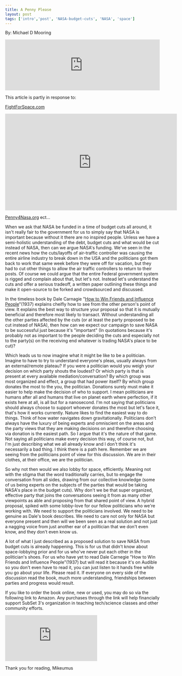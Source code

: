 ```yaml
---
title: A Penny Please
layout: post
tags: ['intro','post', 'NASA-budget-cuts', 'NASA', 'space']
---
```

By: Michael D Mooring

<iframe width="100%" height="166" scrolling="no" frameborder="no" src="https://w.soundcloud.com/player/?url=http%3A%2F%2Fapi.soundcloud.com%2Ftracks%2F90004106"></iframe>

This article is partly in response to:

<a href=http://fightForSpace.com/ target=_blank> FightForSpace.com</a>
<iframe class=”center-post” width="560" height="315" src="http://www.youtube.com/embed/xSYEdougccY" frameborder="0" allowfullscreen></iframe>

<a href=http://www.penny4nasa.org/ target=_blank>Penny4Nasa.org</a>
ect...

When we ask that NASA be funded in a time of budget cuts all around, it isn't really fair to the government for us to simply say that NASA is important because without it there are no inspired people. Unless we have a semi-holistic understanding of the debt, budget cuts and what would be cut instead of NASA, then can we argue NASA's funding. We've seen in the recent news how the cuts/layoffs of air-traffic controller was causing the entire airline industry to break down in the USA and the politicians got them back to work that same week before they were off for vacation, but they had to cut other things to allow the air traffic controllers to return to their posts. Of course we could argue that the entire Federal government system is rigged and complain about that, but let's not. Instead let's understand the cuts and offer a serious tradeoff, a written paper outlining these things and make it open-source to be forked and crowdsourced and discussed. 

In the timeless book by Dale Carnagie "<a href=http://en.wikipedia.org/wiki/How_to_Win_Friends_and_Influence_People target=_blank>How to Win Friends and Influence People</a>"(1937) explains cheifly how to see from the other person's point of view. It explains the best way to structure your proposal so that it is mutually beneficial and therefore most likely to transact. Without understanding all the other parties affected by the cuts (or at least the party proposed to be cut instead of NASA), then how can we expect our campaign to save NASA to be successful just because it's "important" (In quotations because it's probably not as important to the people deciding the cuts and especially not to the party(s) on the receiving end whatever is trading NASA's place to be cut)?

Which leads us to now imagine what it might be like to be a politician. Imagine to have to try to understand everyone's pleas, usually always from an external/remote plateau? If you were a politician would you weigh your decision on which party shouts the loudest? Or which party is that is present at every available mediation/conversation? By which group was most organized and effect, a group that had power itself? By which group donates the most to the you, the politician. Donations surely must make it easier to help make the decision of who to support. I mean politicians are humans after all and humans that live on planet earth where perfection, if it exists here at all, is all but for a nanosecond. I'm not saying that politicians should always choose to support whoever donates the most but let's face it, that's how it works currently. Nature likes to find the easiest way to do things. Think of how water navigates down gravitationally. Politicians don't always have the luxury of being experts and omniscient on the areas and the party views that they are making decisions on and therefore choosing via donation is the easiest path. So I argue that it's the nature of that game. Not saying all politicians make every decision this way, of course not, but I'm just describing what we all already know and I don't think it's necessarily a bad thing. I think there is a path here. Remember we are seeing from the politicians point of view for this discussion. We are in their clothes, at their office, we are the politician. 

So why not then would we also lobby for space, efficiently. Meaning not with the stigma that the word traditionally carries, but to engage the conversation from all sides, drawing from our collective knowledge (some of us being experts on the subjects of the parties that would be taking NASA's place in the budget cuts). Why don't we be that super organized, effective party that joins the conversations seeing it from as many other viewpoints as able and proposing from that shared point of view. A hybrid proposal, spiked with some lobby-love for our fellow politicians who we're working with. We need to support the politicians involved. We need to be genuine as Dale's book describes. We need to care not only for NASA but everyone present and then will we been seen as a real solution and not just a nagging voice from just another ear of a politician that we don't even know, and they don't even know us. 

A lot of what I just described as a proposed solution to save NASA from budget cuts is already happening. This is for us that didn't know about space-lobbying prior and for us who've never put each other in the politician's shoes. For us who have yet to read Dale Carnegie "How to Win Friends and Influence People"(1937) but will read it because it's on Audible so you don't even have to read it, you can just listen to it hands free while you go about your life. Please read it. If everyone on every side of the discussion read the book, much more understanding, friendships between parties and progress would result. 

If you like to order the book online, new or used, you may do so via the following link to Amazon. Any purchases through the link will help financially support SubSet 3's organization in teaching tech/science classes and other community efforts. 

<iframe class="center-post amazon-link" src="http://rcm.amazon.com/e/cm?lt1=_blank&bc1=FFFFFF&IS2=1&npa=1&bg1=FFFFFF&fc1=000000&lc1=0000FF&t=lef4deatou-20&o=1&p=8&l=as1&m=amazon&f=ifr&ref=qf_sp_asin_til&asins=1439167346" scrolling="no" marginwidth="0" marginheight="0" frameborder="0"></iframe>


Thank you for reading,
Mikeumus 

